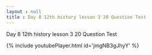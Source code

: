 ```yaml
---
layout : null
title : Day 8 12th history lesson 3 20 Question Test
---
```


Day 8 12th history lesson 3 20 Question Test



{% include youtubePlayer.html id='jmgNB3gJhyY' %}
